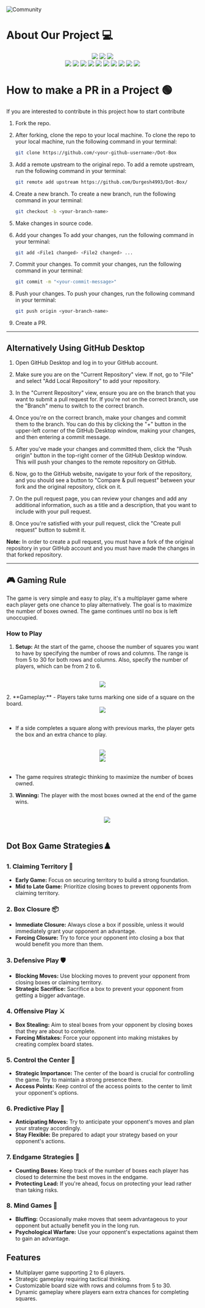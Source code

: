 ![Community](https://github.com/GameSphere-MultiPlayer/Physi-c-Tech/assets/98798977/e79af9da-814e-487e-8a9a-85947384d3b2)

# About Our Project 💻
<div align="center">
<img src="https://forthebadge.com/images/badges/built-with-love.svg" />
<img src="https://forthebadge.com/images/badges/uses-brains.svg" />
<img src="https://forthebadge.com/images/badges/powered-by-responsibility.svg" />
  <br>
<img src="https://img.shields.io/github/repo-size/GameSphere-MultiPlayer/Dot-Box?style=for-the-badge" />
   <img src="https://img.shields.io/github/issues-pr/GameSphere-MultiPlayer/Dot-Box?style=for-the-badge" />

  <img src="https://img.shields.io/github/issues/GameSphere-MultiPlayer/Dot-Box?style=for-the-badge" />
  <img src="https://img.shields.io/github/issues-closed-raw/GameSphere-MultiPlayer/Dot-Box?style=for-the-badge" />
   <img src="https://img.shields.io/github/issues-pr-closed-raw/GameSphere-MultiPlayer/Dot-Box?style=for-the-badge" />
  <img src="https://img.shields.io/github/license/GameSphere-MultiPlayer/Dot-Box?style=for-the-badge" />
  <img src="https://img.shields.io/github/forks/GameSphere-MultiPlayer/Dot-Box?style=for-the-badge" />
  <img src="https://img.shields.io/github/stars/GameSphere-MultiPlayer/Dot-Box?style=for-the-badge" />
  <img src="https://img.shields.io/github/contributors/GameSphere-MultiPlayer/Dot-Box?style=for-the-badge" />
  <img src="https://img.shields.io/github/last-commit/GameSphere-MultiPlayer/Dot-Box?style=for-the-badge" />
  </div>

  # How to make a PR in a Project 🟢

If you are interested to contribute in this project how to start contribute
<!-- in detail -->

1. Fork the repo.

2. After forking, clone the repo to your local machine.
To clone the repo to your local machine, run the following command in your terminal:
    
    ```bash
    git clone https://github.com/<your-github-username>/Dot-Box
    ```

3. Add a remote upstream to the original repo.
To add a remote upstream, run the following command in your terminal:
    
    ```bash
    git remote add upstream https://github.com/Durgesh4993/Dot-Box/
    ```

4. Create a new branch.
To create a new branch, run the following command in your terminal:
    
    ```bash
    git checkout -b <your-branch-name>
    ```

5. Make changes in source code.

6. Add your changes
To add your changes, run the following command in your terminal:
    
    ```bash
    git add <File1 changed> <File2 changed> ...
    ```
7. Commit your changes.
To commit your changes, run the following command in your terminal:
    
    ```bash
    git commit -m "<your-commit-message>"
    ```

8. Push your changes.
To push your changes, run the following command in your terminal:
    
    ```bash
    git push origin <your-branch-name>
    ```

9. Create a PR.

__________________________________________________________________________________________________________________________________________________________________

## Alternatively Using GitHub Desktop

1. Open GitHub Desktop and log in to your GitHub account.

2. Make sure you are on the "Current Repository" view. If not, go to "File" and select "Add Local Repository" to add your repository.

3. In the "Current Repository" view, ensure you are on the branch that you want to submit a pull request for. If you're not on the correct branch, use the "Branch" menu to switch to the correct branch.

4. Once you're on the correct branch, make your changes and commit them to the branch. You can do this by clicking the "+" button in the upper-left corner of the GitHub Desktop window, making your changes, and then entering a commit message.

5. After you've made your changes and committed them, click the "Push origin" button in the top-right corner of the GitHub Desktop window. This will push your changes to the remote repository on GitHub.

6. Now, go to the GitHub website, navigate to your fork of the repository, and you should see a button to "Compare & pull request" between your fork and the original repository, click on it.

7. On the pull request page, you can review your changes and add any additional information, such as a title and a description, that you want to include with your pull request.

8. Once you're satisfied with your pull request, click the "Create pull request" button to submit it.

**Note:** In order to create a pull request, you must have a fork of the original repository in your GitHub account and you must have made the changes in that forked repository.

__________________________________________________________________________________________________________________________________________________________________
## 🎮 Gaming Rule

The game is very simple and easy to play, it's a multiplayer game where each player gets one chance to play alternatively. The goal is to maximize the number of boxes owned. The game continues until no box is left unoccupied. 

### How to Play
1. **Setup:** At the start of the game, choose the number of squares you want to have by specifying the number of rows and columns. The range is from 5 to 30 for both rows and columns. Also, specify the number of players, which can be from 2 to 6.
<br>
<div align="center">
<img src="https://github.com/GameSphere-MultiPlayer/Dot-Box/assets/146121869/e87f4e39-b6b8-4829-804b-acb3c4115149" />
</div>
<br>
2. **Gameplay:** 
   - Players take turns marking one side of a square on the board.
   
<br>
    <div align="center">
    <img src="https://github.com/GameSphere-MultiPlayer/Dot-Box/assets/146121869/36021757-7897-4aa1-b40f-6cadc792d544" />
    </div>
    <br>
    
   - If a side completes a square along with previous marks, the player gets the box and an extra chance to play.
   
<br>
    <div align="center">
    <img src="https://github.com/GameSphere-MultiPlayer/Dot-Box/assets/146121869/455eb6d9-546a-4b37-b829-11bb979dba19" />
    <br>
      
  </div>   
    <div align="center">
    <img src="https://github.com/GameSphere-MultiPlayer/Dot-Box/assets/146121869/eb038dc9-a063-41c1-bef6-9a32aef4463d" />
    </div>
    <br>
    
   - The game requires strategic thinking to maximize the number of boxes owned.

3. **Winning:** The player with the most boxes owned at the end of the game wins.
   
    <br>
    <div align="center">
    <img src="https://github.com/GameSphere-MultiPlayer/Dot-Box/assets/146121869/0e77e365-3f75-4060-96ef-22d92045ddc6" />
    </div>
    <br>


## Dot Box Game Strategies♟️

### 1. **Claiming Territory** 🏰
   - **Early Game:** Focus on securing territory to build a strong foundation. 
   - **Mid to Late Game:** Prioritize closing boxes to prevent opponents from claiming territory.

### 2. **Box Closure** 📦
   - **Immediate Closure:** Always close a box if possible, unless it would immediately grant your opponent an advantage.
   - **Forcing Closure:** Try to force your opponent into closing a box that would benefit you more than them.

### 3. **Defensive Play** 🛡️
   - **Blocking Moves:** Use blocking moves to prevent your opponent from closing boxes or claiming territory.
   - **Strategic Sacrifice:** Sacrifice a box to prevent your opponent from getting a bigger advantage.

### 4. **Offensive Play** ⚔️
   - **Box Stealing:** Aim to steal boxes from your opponent by closing boxes that they are about to complete.
   - **Forcing Mistakes:** Force your opponent into making mistakes by creating complex board states.

### 5. **Control the Center** 🎯
   - **Strategic Importance:** The center of the board is crucial for controlling the game. Try to maintain a strong presence there.
   - **Access Points:** Keep control of the access points to the center to limit your opponent's options.

### 6. **Predictive Play** 🔮
   - **Anticipating Moves:** Try to anticipate your opponent's moves and plan your strategy accordingly.
   - **Stay Flexible:** Be prepared to adapt your strategy based on your opponent's actions.

### 7. **Endgame Strategies** 🏁
   - **Counting Boxes:** Keep track of the number of boxes each player has closed to determine the best moves in the endgame.
   - **Protecting Lead:** If you're ahead, focus on protecting your lead rather than taking risks.

### 8. **Mind Games** 🧠
   - **Bluffing:** Occasionally make moves that seem advantageous to your opponent but actually benefit you in the long run.
   - **Psychological Warfare:** Use your opponent's expectations against them to gain an advantage.
     
## Features
- Multiplayer game supporting 2 to 6 players.
- Strategic gameplay requiring tactical thinking.
- Customizable board size with rows and columns from 5 to 30.
- Dynamic gameplay where players earn extra chances for completing squares.
